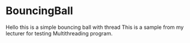 # BouncingBall
Hello this is a simple bouncing ball with thread
This is a sample from my lecturer for testing Multithreading program.
